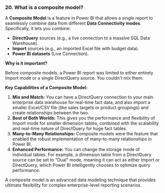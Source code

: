 ### 20. What is a composite model?

A **Composite Model** is a feature in Power BI that allows a single report to seamlessly combine data from different **Data Connectivity modes**. Specifically, it lets you combine:

- **DirectQuery** sources (e.g., a live connection to a massive SQL Data Warehouse).
- **Import** sources (e.g., an imported Excel file with budget data).
- **Power BI datasets** (Live Connection).

**Why is it important?**

Before composite models, a Power BI report was limited to either entirely Import mode or a single DirectQuery source. You couldn't mix them.

**Key Capabilities of a Composite Model:**

1. **Mix and Match:** You can have a DirectQuery connection to your main enterprise data warehouse for real-time fact data, and also _import_ a smaller Excel/CSV file (like sales targets or product groupings) and create relationships between the two.
2. **Best of Both Worlds:** This gives you the performance and flexibility of Import mode for smaller dimension tables, combined with the scalability and real-time nature of DirectQuery for huge fact tables.
3. **Many-to-Many Relationships:** Composite models were the feature that enabled the robust implementation of many-to-many relationships in Power BI.
4. **Enhanced Performance:** You can change the storage mode of individual tables. For example, a dimension table from a DirectQuery source can be set to "Dual" mode, meaning it can act as either Import or DirectQuery, which Power BI intelligently chooses to optimize query performance.

A composite model is an advanced data modeling technique that provides ultimate flexibility for complex enterprise-level reporting scenarios.
